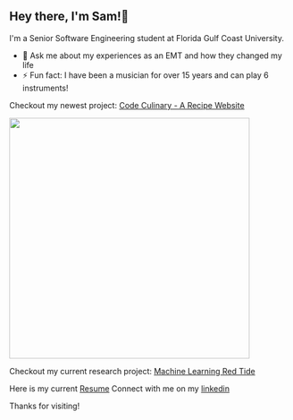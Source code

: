 ## Hey there, I'm Sam!👋

I'm a Senior Software Engineering student at Florida Gulf Coast University.

- 💬 Ask me about my experiences as an EMT and how they changed my life
- ⚡ Fun fact: I have been a musician for over 15 years and can play 6 instruments!

Checkout my newest project: [Code Culinary - A Recipe Website](https://github.com/smwalsh7502/Recipe-Database-Website)

<img width="430" src=https://github.com/smwalsh7502/smwalsh7502/assets/90478060/15eddd2f-07e0-49fa-96a9-a888dedbc88a>


Checkout my current research project: [Machine Learning Red Tide](https://github.com/smwalsh7502/ML_RedTide)

Here is my current [Resume](https://github.com/smwalsh7502/smwalsh7502/blob/main/Sam_Walsh_Engineer_Resume.pdf)
Connect with me on my [linkedin](https://www.linkedin.com/in/sam-mwalsh/)

Thanks for visiting!
